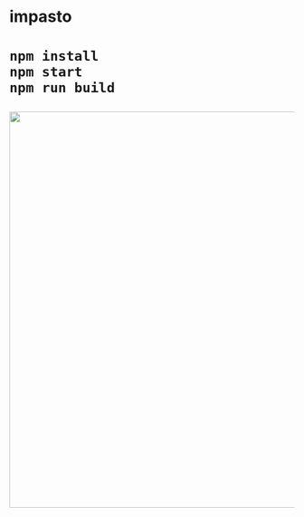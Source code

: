 <h1>impasto<h1>

    npm install
    npm start
    npm run build

<p align="center">
    <img width="700px" src="https://github.com/patakk/brush/blob/master/sample.png">
</p>

